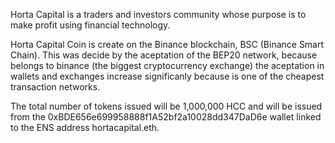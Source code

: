 Horta Capital is a traders and investors community whose purpose is to make profit using financial technology.

Horta Capital Coin is create on the Binance blockchain, BSC (Binance Smart Chain). This was decide by the aceptation of the BEP20 network, because belongs to binance (the biggest cryptocurrency exchange) the aceptation in wallets and exchanges increase significanly because is one of the cheapest transaction networks.

The total number of tokens issued will be 1,000,000 HCC and will be issued from the 0xBDE656e699958888f1A52bf2a10028dd347DaD6e wallet linked to the ENS address hortacapital.eth.

